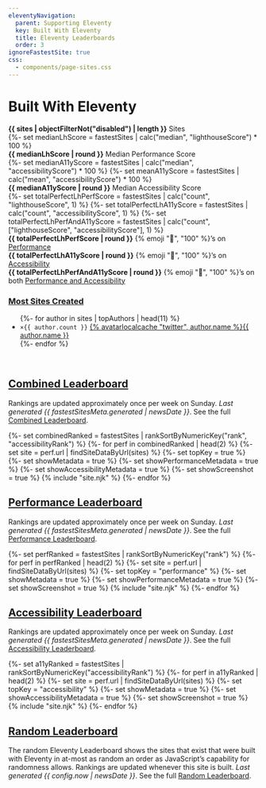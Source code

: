 ```yaml
---
eleventyNavigation:
  parent: Supporting Eleventy
  key: Built With Eleventy
  title: Eleventy Leaderboards
  order: 3
ignoreFastestSite: true
css:
  - components/page-sites.css
---
```


# Built With Eleventy

<div class="lo" style="--lo-stackpoint: 30em; --lo-margin-v: 2em">
	<div class="lo-c" style="flex-grow: 2" id="statistics"><!-- backwards compt for previous id link -->
		<div><strong class="sites-val">{{ sites | objectFilterNot("disabled") | length }}</strong> Sites</div>
		{%- set medianLhScore = fastestSites | calc("median", "lighthouseScore") * 100 %}
		<div><strong class="sites-val">{{ medianLhScore | round }}</strong> Median Performance Score</div>
		{%- set medianA11yScore = fastestSites | calc("median", "accessibilityScore") * 100 %}
		{%- set meanA11yScore = fastestSites | calc("mean", "accessibilityScore") * 100 %}
		<div><strong class="sites-val">{{ medianA11yScore | round }}</strong> Median Accessibility Score</div>
		{%- set totalPerfectLhPerfScore = fastestSites | calc("count", "lighthouseScore", 1) %}
		{%- set totalPerfectLhA11yScore = fastestSites | calc("count", "accessibilityScore", 1) %}
		{%- set totalPerfectLhPerfAndA11yScore = fastestSites | calc("count", ["lighthouseScore", "accessibilityScore"], 1) %}
		<div><strong class="sites-val">{{ totalPerfectLhPerfScore | round }}</strong> {% emoji "💯", "100" %}’s on <a href="/leaderboard/perf/">Performance</a></div>
		<div><strong class="sites-val">{{ totalPerfectLhA11yScore | round }}</strong> {% emoji "💯", "100" %}’s on <a href="/leaderboard/a11y/">Accessibility</a></div>
		<div><strong class="sites-val">{{ totalPerfectLhPerfAndA11yScore | round }}</strong> {% emoji "💯", "100" %}’s on both <a href="/leaderboard/combined/">Performance and Accessibility</a></div>
	</div>
	<div class="lo-c">
		<h3 class="authors-hed"><a href="/authors/">Most Sites Created</a></h3>
		<ul class="authors-list">
		{%- for author in sites | topAuthors | head(11) %}
			<li><code>×{{ author.count }}</code> <a href="/authors/{{ author.name }}/">{% avatarlocalcache "twitter", author.name %}{{ author.name }}</a></li>
		{%- endfor %}
		</ul>
	</div>
</div>

<br>

## [Combined Leaderboard](/leaderboard/combined/)

Rankings are updated approximately once per week on Sunday. <em>Last generated {{ fastestSitesMeta.generated | newsDate }}</em>. See the full [Combined Leaderboard](/leaderboard/combined/).

<div class="lo sites-lo" style="--lo-stackpoint: 30em; --lo-margin-v: 2em">
{%- set combinedRanked = fastestSites | rankSortByNumericKey("rank", "accessibilityRank") %}
{%- for perf in combinedRanked | head(2) %}
{%- set site = perf.url | findSiteDataByUrl(sites) %}
	{%- set topKey = true %}
	{%- set showMetadata = true %}
	{%- set showPerformanceMetadata = true %}
	{%- set showAccessibilityMetadata = true %}
	{%- set showScreenshot = true %}
	{% include "site.njk" %}
{%- endfor %}
</div>


## [Performance Leaderboard](/leaderboard/perf/)

Rankings are updated approximately once per week on Sunday. <em>Last generated {{ fastestSitesMeta.generated | newsDate }}</em>. See the full [Performance Leaderboard](/leaderboard/perf/).

<div class="lo sites-lo" style="--lo-stackpoint: 30em; --lo-margin-v: 2em">
{%- set perfRanked = fastestSites | rankSortByNumericKey("rank") %}
{%- for perf in perfRanked | head(2) %}
{%- set site = perf.url | findSiteDataByUrl(sites) %}
	{%- set topKey = "performance" %}
	{%- set showMetadata = true %}
	{%- set showPerformanceMetadata = true %}
	{%- set showScreenshot = true %}
	{% include "site.njk" %}
{%- endfor %}
</div>


## [Accessibility Leaderboard](/leaderboard/a11y/)

Rankings are updated approximately once per week on Sunday. <em>Last generated {{ fastestSitesMeta.generated | newsDate }}</em>. See the full [Accessibility Leaderboard](/leaderboard/a11y/).

<div class="lo sites-lo" style="--lo-stackpoint: 30em; --lo-margin-v: 2em">
{%- set a11yRanked = fastestSites | rankSortByNumericKey("accessibilityRank") %}
{%- for perf in a11yRanked | head(2) %}
{%- set site = perf.url | findSiteDataByUrl(sites) %}
	{%- set topKey = "accessibility" %}
	{%- set showMetadata = true %}
	{%- set showAccessibilityMetadata = true %}
	{%- set showScreenshot = true %}
	{% include "site.njk" %}
{%- endfor %}
</div>

## [Random Leaderboard](/leaderboard/random/)

The random Eleventy Leaderboard shows the sites that exist that were built with Eleventy in at-most as random an order as JavaScript’s capability for randomness allows. Rankings are updated whenever this site is built. <em>Last generated {{ config.now | newsDate }}</em>. See the full [Random Leaderboard](/leaderboard/random/).
